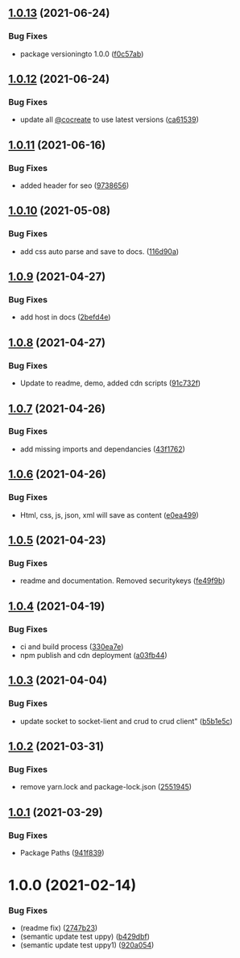 ## [1.0.13](https://github.com/CoCreate-app/CoCreate-uppy/compare/v1.0.12...v1.0.13) (2021-06-24)


### Bug Fixes

* package versioningto 1.0.0 ([f0c57ab](https://github.com/CoCreate-app/CoCreate-uppy/commit/f0c57ab29a668d74e31ff42c5b53e263a91fd7d5))

## [1.0.12](https://github.com/CoCreate-app/CoCreate-uppy/compare/v1.0.11...v1.0.12) (2021-06-24)


### Bug Fixes

* update all [@cocreate](https://github.com/cocreate) to use latest versions ([ca61539](https://github.com/CoCreate-app/CoCreate-uppy/commit/ca615391635162382857dec815c3a829c87f19c7))

## [1.0.11](https://github.com/CoCreate-app/CoCreate-uppy/compare/v1.0.10...v1.0.11) (2021-06-16)


### Bug Fixes

* added header for seo ([9738656](https://github.com/CoCreate-app/CoCreate-uppy/commit/9738656d8412e8bd342876bbaedb7680991226bc))

## [1.0.10](https://github.com/CoCreate-app/CoCreate-uppy/compare/v1.0.9...v1.0.10) (2021-05-08)


### Bug Fixes

* add css auto parse and save to docs. ([116d90a](https://github.com/CoCreate-app/CoCreate-uppy/commit/116d90a275af30b1b454dc65ed1484407a6a46e6))

## [1.0.9](https://github.com/CoCreate-app/CoCreate-uppy/compare/v1.0.8...v1.0.9) (2021-04-27)


### Bug Fixes

* add host in docs ([2befd4e](https://github.com/CoCreate-app/CoCreate-uppy/commit/2befd4e0f082d7cc2e95ff0eee1be2e993d4698a))

## [1.0.8](https://github.com/CoCreate-app/CoCreate-uppy/compare/v1.0.7...v1.0.8) (2021-04-27)


### Bug Fixes

* Update to readme, demo, added cdn scripts ([91c732f](https://github.com/CoCreate-app/CoCreate-uppy/commit/91c732f1995c5be0eab3ebdf00a2a5950f30b785))

## [1.0.7](https://github.com/CoCreate-app/CoCreate-uppy/compare/v1.0.6...v1.0.7) (2021-04-26)


### Bug Fixes

* add missing imports and dependancies ([43f1762](https://github.com/CoCreate-app/CoCreate-uppy/commit/43f1762178cd4e2c595fc34fb7286012c5325206))

## [1.0.6](https://github.com/CoCreate-app/CoCreate-uppy/compare/v1.0.5...v1.0.6) (2021-04-26)


### Bug Fixes

* Html, css, js, json, xml will save as content ([e0ea499](https://github.com/CoCreate-app/CoCreate-uppy/commit/e0ea4992b6ae5bbe766329814685e00f055bf519))

## [1.0.5](https://github.com/CoCreate-app/CoCreate-uppy/compare/v1.0.4...v1.0.5) (2021-04-23)


### Bug Fixes

* readme and documentation. Removed securitykeys ([fe49f9b](https://github.com/CoCreate-app/CoCreate-uppy/commit/fe49f9b6f74142f0901e19e5bc8f3d872e21d52a))

## [1.0.4](https://github.com/CoCreate-app/CoCreate-uppy/compare/v1.0.3...v1.0.4) (2021-04-19)


### Bug Fixes

* ci and build process ([330ea7e](https://github.com/CoCreate-app/CoCreate-uppy/commit/330ea7ed0446c6748b1c353baac8f72193382e98))
* npm publish and cdn deployment ([a03fb44](https://github.com/CoCreate-app/CoCreate-uppy/commit/a03fb448223c6422148a948450d5a4032d71fac6))

## [1.0.3](https://github.com/CoCreate-app/CoCreate-uppy/compare/v1.0.2...v1.0.3) (2021-04-04)


### Bug Fixes

* update socket to socket-lient and crud to crud client" ([b5b1e5c](https://github.com/CoCreate-app/CoCreate-uppy/commit/b5b1e5c7448261841c2310a3d321cb10fd22e26c))

## [1.0.2](https://github.com/CoCreate-app/CoCreate-uppy/compare/v1.0.1...v1.0.2) (2021-03-31)


### Bug Fixes

* remove yarn.lock and package-lock.json ([2551945](https://github.com/CoCreate-app/CoCreate-uppy/commit/2551945a109e7ac72808a6c2fedc5c1196b7636f))

## [1.0.1](https://github.com/CoCreate-app/CoCreate-uppy/compare/v1.0.0...v1.0.1) (2021-03-29)


### Bug Fixes

* Package Paths ([941f839](https://github.com/CoCreate-app/CoCreate-uppy/commit/941f83964347e3ddca66300a936f1e381352b5af))

# 1.0.0 (2021-02-14)


### Bug Fixes

* (readme fix) ([2747b23](https://github.com/CoCreate-app/CoCreate-uppy/commit/2747b230fab55913db3c5b28f1c45f0fe63a690a))
* (semantic update test uppy) ([b429dbf](https://github.com/CoCreate-app/CoCreate-uppy/commit/b429dbf72d3bcf077e57bd5acdb9886cd1766ddb))
* (semantic update test uppy1) ([920a054](https://github.com/CoCreate-app/CoCreate-uppy/commit/920a0541426da0716cba08da8d8cab0daafa0911))
